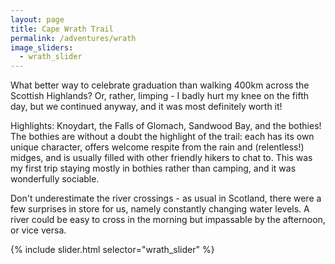 ```yaml
---
layout: page
title: Cape Wrath Trail
permalink: /adventures/wrath
image_sliders:
  - wrath_slider
---
```


What better way to celebrate graduation than walking 400km across the Scottish Highlands? Or, rather, limping - I badly hurt my knee on the fifth day, but we continued anyway, and it was most definitely worth it!

Highlights: Knoydart, the Falls of Glomach, Sandwood Bay, and the bothies! The bothies are without a doubt the highlight of the trail: each has its own unique character, offers welcome respite from the rain and (relentless!) midges, and is usually filled with other friendly hikers to chat to. This was my first trip staying mostly in bothies rather than camping, and it was wonderfully sociable.

Don't underestimate the river crossings - as usual in Scotland, there were a few surprises in store for us, namely constantly changing water levels. A river could be easy to cross in the morning but impassable by the afternoon, or vice versa. 

{% include slider.html selector="wrath_slider" %}
